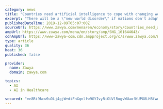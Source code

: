 ```yaml
---
category: news
title: "Countries need artificial intelligence to cope with changing world: Minister"
excerpt: "There will be a \"new world disorder\" if nations don't adapt to artificial intelligence (AI), a top government official told a digital conference in Abu Dhabi. Speaking at the Digital Next Summit which kicked off on Sunday, Omar bin Sultan Al Olama, Minister of State for Artificial Intelligence, said the world is witnessing a shift in all ..."
publishedDateTime: 2019-12-09T05:07:00Z
sourceUrl: https://www.zawya.com/mena/en/economy/story/Countries_need_artificial_intelligence_to_cope_with_changing_world_Minister-SNG_161644643/
ampUrl: https://www.zawya.com/mena/en/story/amp/SNG_161644643/
cdnAmpUrl: https://www-zawya-com.cdn.ampproject.org/c/s/www.zawya.com/mena/en/story/amp/SNG_161644643/
type: article
quality: 36
heat: 36
published: false

provider:
  name: Zawya
  domain: zawya.com

topics:
  - AI
  - AI in Healthcare

secured: "ve8Ri9kcw0uDLj4gjW+diFnXqnlfw9GYIvyRiOUVlRogvWUaofKUPG8LHBfwmdfP/PaUs5dC/FG/XP/fLuGvtY2+OnOQkbvql/yfq8gPsnk+ilgflnjXCjWyGLIX2fLTU2hegCOq0T+F6CXBug7J5xp1pt3+mOEm+EczSaeO5/xlJxiTr5gPh1tTaltacGGxLOztypfbEUSp4tQSbc4SN3RlKotILHub1m7G4lmz3tooDOj9aUSKkkVqE2F1SM/RRnWrBKAI8O2/njExO/P3XQ==;WqMEJvjAH/RQKMvBKcchow=="
---
```


